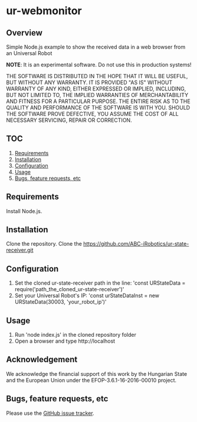 # ur-webmonitor

## Overview
Simple Node.js example to show the received data in a web browser from an Universal Robot 

**NOTE**: It is an experimental software. Do not use this in production systems!

THE SOFTWARE IS DISTRIBUTED IN THE HOPE THAT IT WILL BE USEFUL, BUT WITHOUT ANY WARRANTY. IT IS PROVIDED "AS IS" WITHOUT WARRANTY OF ANY KIND, EITHER EXPRESSED OR IMPLIED, INCLUDING, BUT NOT LIMITED TO, THE IMPLIED WARRANTIES OF MERCHANTABILITY AND FITNESS FOR A PARTICULAR PURPOSE. THE ENTIRE RISK AS TO THE QUALITY AND PERFORMANCE OF THE SOFTWARE IS WITH YOU. SHOULD THE SOFTWARE PROVE DEFECTIVE, YOU ASSUME THE COST OF ALL NECESSARY SERVICING, REPAIR OR CORRECTION.

## TOC
1. [Requirements](#requirements)
2. [Installation](#installation)
3. [Configuration](#configuration)
4. [Usage](#example-usage)
5. [Bugs, feature requests, etc](#bugs-feature-requests-etc)

## Requirements
Install Node.js.

## Installation
Clone the repository.
Clone the https://github.com/ABC-iRobotics/ur-state-receiver.git

## Configuration
1. Set the cloned ur-state-receiver path in the line: 'const URStateData = require('path_the_cloned_ur-state-receiver')'
2. Set your Universal Robot's IP: 'const urStateDataInst = new URStateData(30003, 'your_robot_ip')'

## Usage
1. Run 'node index.js' in the cloned repository folder
2. Open a browser and type http://localhost

## Acknowledgement
We acknowledge the financial support of this work by the Hungarian State and the European Union under the  EFOP-3.6.1-16-2016-00010 project.

## Bugs, feature requests, etc
Please use the [GitHub issue tracker][].

[GitHub issue tracker]: https://github.com/ABC-iRobotics/fanuc-webcontrol/issues